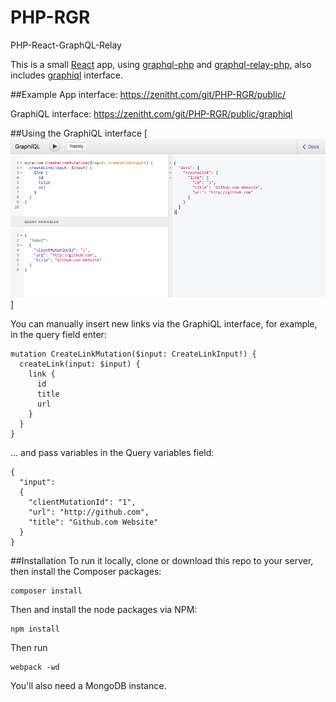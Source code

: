 # PHP-RGR
PHP-React-GraphQL-Relay

This is a small [React](https://github.com/facebook/react) app, using [graphql-php](https://github.com/webonyx/graphql-php) and [graphql-relay-php](https://github.com/ivome/graphql-relay-php), also includes [graphiql](https://github.com/graphql/graphiql) interface.


##Example
App interface: https://zenitht.com/git/PHP-RGR/public/

GraphiQL interface: https://zenitht.com/git/PHP-RGR/public/graphiql

##Using the GraphiQL interface
[![](resources/graphiql.png)]

You can manually insert new links via the GraphiQL interface, for example, in the query field enter:
```
mutation CreateLinkMutation($input: CreateLinkInput!) {
  createLink(input: $input) {
    link {
      id
      title
      url
    }
  }
}
```

... and pass variables in the Query variables field:
```
{
  "input":
  {
    "clientMutationId": "1",
    "url": "http://github.com",
    "title": "Github.com Website"
  }
}
```

##Installation
To run it locally, clone or download this repo to your server, then install the Composer packages:
```
composer install
```
Then and install the node packages via NPM:
```
npm install
```
Then run
```
webpack -wd
```

You'll also need a MongoDB instance.
